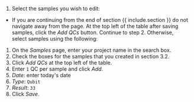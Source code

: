 1. Select the samples you wish to edit:
  * If you are continuing from the end of section {{ include.section }} do not navigate away from the page. At the top left of the table after saving samples, click the _Add QCs_ button. Continue to step 2. Otherwise, select samples using the following:
  1. On the _Samples_ page, enter your project name in the search box.
  1. Check the boxes for the samples that you created in section 3.2.
  1. Click _Add QCs_ at the top left of the table.
1. Enter `1` QC per sample and click _Add_.
1. _Date_: enter today's date
1. _Type_: `Qubit`
1. _Result_: `33`
1. Click _Save_.

